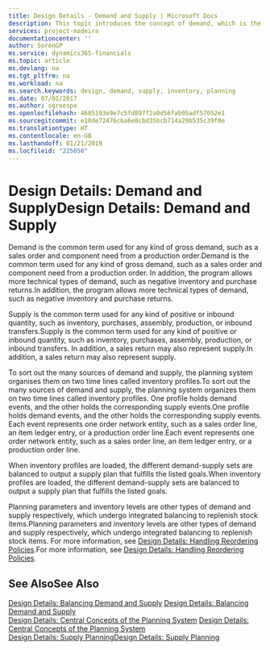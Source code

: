 ```yaml
---
title: Design Details - Demand and Supply | Microsoft Docs
description: This topic introduces the concept of demand, which is the common term used for any kind of gross demand, such as a sales order and component need from a production order.
services: project-madeira
documentationcenter: ''
author: SorenGP
ms.service: dynamics365-financials
ms.topic: article
ms.devlang: na
ms.tgt_pltfrm: na
ms.workload: na
ms.search.keywords: design, demand, supply, inventory, planning
ms.date: 07/01/2017
ms.author: sgroespe
ms.openlocfilehash: 4685193e9e7c5fd897f2a0d56fab05adf57052e1
ms.sourcegitcommit: e10de72476c6a6e0cbd35bcb714a29b535c39f0e
ms.translationtype: HT
ms.contentlocale: en-GB
ms.lasthandoff: 01/21/2019
ms.locfileid: "225056"
---
```

# <a name="design-details-demand-and-supply"></a><span data-ttu-id="49aca-103">Design Details: Demand and Supply</span><span class="sxs-lookup"><span data-stu-id="49aca-103">Design Details: Demand and Supply</span></span>
<span data-ttu-id="49aca-104">Demand is the common term used for any kind of gross demand, such as a sales order and component need from a production order.</span><span class="sxs-lookup"><span data-stu-id="49aca-104">Demand is the common term used for any kind of gross demand, such as a sales order and component need from a production order.</span></span> <span data-ttu-id="49aca-105">In addition, the program allows more technical types of demand, such as negative inventory and purchase returns.</span><span class="sxs-lookup"><span data-stu-id="49aca-105">In addition, the program allows more technical types of demand, such as negative inventory and purchase returns.</span></span>  
  
<span data-ttu-id="49aca-106">Supply is the common term used for any kind of positive or inbound quantity, such as inventory, purchases, assembly, production, or inbound transfers.</span><span class="sxs-lookup"><span data-stu-id="49aca-106">Supply is the common term used for any kind of positive or inbound quantity, such as inventory, purchases, assembly, production, or inbound transfers.</span></span> <span data-ttu-id="49aca-107">In addition, a sales return may also represent supply.</span><span class="sxs-lookup"><span data-stu-id="49aca-107">In addition, a sales return may also represent supply.</span></span>  
  
<span data-ttu-id="49aca-108">To sort out the many sources of demand and supply, the planning system organises them on two time lines called inventory profiles.</span><span class="sxs-lookup"><span data-stu-id="49aca-108">To sort out the many sources of demand and supply, the planning system organizes them on two time lines called inventory profiles.</span></span> <span data-ttu-id="49aca-109">One profile holds demand events, and the other holds the corresponding supply events.</span><span class="sxs-lookup"><span data-stu-id="49aca-109">One profile holds demand events, and the other holds the corresponding supply events.</span></span> <span data-ttu-id="49aca-110">Each event represents one order network entity, such as a sales order line, an item ledger entry, or a production order line.</span><span class="sxs-lookup"><span data-stu-id="49aca-110">Each event represents one order network entity, such as a sales order line, an item ledger entry, or a production order line.</span></span>  
  
<span data-ttu-id="49aca-111">When inventory profiles are loaded, the different demand-supply sets are balanced to output a supply plan that fulfills the listed goals.</span><span class="sxs-lookup"><span data-stu-id="49aca-111">When inventory profiles are loaded, the different demand-supply sets are balanced to output a supply plan that fulfills the listed goals.</span></span>  
  
<span data-ttu-id="49aca-112">Planning parameters and inventory levels are other types of demand and supply respectively, which undergo integrated balancing to replenish stock items.</span><span class="sxs-lookup"><span data-stu-id="49aca-112">Planning parameters and inventory levels are other types of demand and supply respectively, which undergo integrated balancing to replenish stock items.</span></span> <span data-ttu-id="49aca-113">For more information, see [Design Details: Handling Reordering Policies](design-details-handling-reordering-policies.md).</span><span class="sxs-lookup"><span data-stu-id="49aca-113">For more information, see [Design Details: Handling Reordering Policies](design-details-handling-reordering-policies.md).</span></span>  
  
## <a name="see-also"></a><span data-ttu-id="49aca-114">See Also</span><span class="sxs-lookup"><span data-stu-id="49aca-114">See Also</span></span>  
<span data-ttu-id="49aca-115">[Design Details: Balancing Demand and Supply](design-details-balancing-demand-and-supply.md) </span><span class="sxs-lookup"><span data-stu-id="49aca-115">[Design Details: Balancing Demand and Supply](design-details-balancing-demand-and-supply.md) </span></span>  
<span data-ttu-id="49aca-116">[Design Details: Central Concepts of the Planning System](design-details-central-concepts-of-the-planning-system.md) </span><span class="sxs-lookup"><span data-stu-id="49aca-116">[Design Details: Central Concepts of the Planning System](design-details-central-concepts-of-the-planning-system.md) </span></span>  
[<span data-ttu-id="49aca-117">Design Details: Supply Planning</span><span class="sxs-lookup"><span data-stu-id="49aca-117">Design Details: Supply Planning</span></span>](design-details-supply-planning.md)